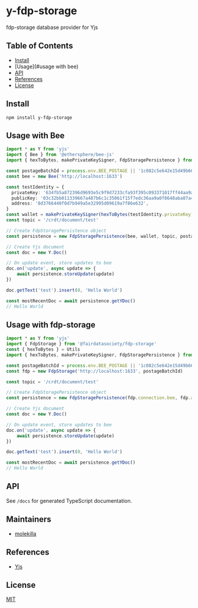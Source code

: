 # y-fdp-storage
fdp-storage database provider for Yjs

## Table of Contents

- [Install](#install)
- [Usage](#usage with bee)
- [API](#api)
- [References](#references)
- [License](#license)

## Install

`npm install y-fdp-storage`

## Usage with Bee
```typescript
import * as Y from 'yjs'
import { Bee } from '@ethersphere/bee-js'
import { hexToBytes, makePrivateKeySigner, FdpStoragePersistence } from 'y-fdp-storage'

const postageBatchId = process.env.BEE_POSTAGE || '1c082c5e642e15d49b6689f5437c2eb9e6aa9c546a8ed1d11d0024b043bca371'
const bee = new Bee('http://localhost:1633')

const testIdentity = {
  privateKey: '634fb5a872396d9693e5c9f9d7233cfa93f395c093371017ff44aa9ae6564cdd',
  publicKey: '03c32bb011339667a487b6c1c35061f15f7edc36aa9a0f8648aba07a4b8bd741b4',
  address: '8d3766440f0d7b949a5e32995d09619a7f86e632',
}
const wallet = makePrivateKeySigner(hexToBytes(testIdentity.privateKey))
const topic = '/crdt/document/test'

// Create FdpStoragePersistence object
const persistence = new FdpStoragePersistence(bee, wallet, topic, postageBatchId)

// Create Yjs document
const doc = new Y.Doc()

// On update event, store updates to bee
doc.on('update', async update => {
    await persistence.storeUpdate(update)
})

doc.getText('test').insert(0, 'Hello World')

const mostRecentDoc = await persistence.getYDoc()
// Hello World
```


## Usage with fdp-storage
```typescript
import * as Y from 'yjs'
import { FdpStorage } from '@fairdatasociety/fdp-storage'
const { hexToBytes } = Utils
import { hexToBytes, makePrivateKeySigner, FdpStoragePersistence } from 'y-fdp-storage'

const postageBatchId = process.env.BEE_POSTAGE || '1c082c5e642e15d49b6689f5437c2eb9e6aa9c546a8ed1d11d0024b043bca371'
const fdp = new FdpStorage('http://localhost:1633', postageBatchId)

const topic = '/crdt/document/test'

// Create FdpStoragePersistence object
const persistence = new FdpStoragePersistence(fdp.connection.bee, fdp.account.wallet, topic, fdp.connection.postageBatchId)

// Create Yjs document
const doc = new Y.Doc()

// On update event, store updates to bee
doc.on('update', async update => {
    await persistence.storeUpdate(update)
})

doc.getText('test').insert(0, 'Hello World')

const mostRecentDoc = await persistence.getYDoc()
// Hello World
```

## API

See `/docs` for generated TypeScript documentation.

## Maintainers

- [molekilla](https://github.com/molekilla)

## References

- [Yjs](https://docs.yjs.dev/)

## License


[MIT](./LICENSE)
